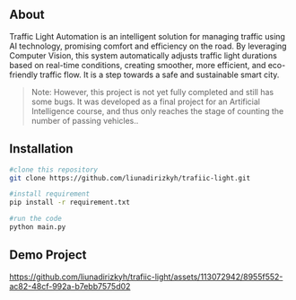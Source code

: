 ## About
Traffic Light Automation is an intelligent solution for managing traffic using AI technology, promising comfort and efficiency on the road. By leveraging Computer Vision, this system automatically adjusts traffic light durations based on real-time conditions, creating smoother, more efficient, and eco-friendly traffic flow. It is a step towards a safe and sustainable smart city.
> Note: However, this project is not yet fully completed and still has some bugs. It was developed as a final project for an Artificial Intelligence course, and thus only reaches the stage of counting the number of passing vehicles..


## Installation
```sh
#clone this repository
git clone https://github.com/liunadirizkyh/trafiic-light.git

#install requirement
pip install -r requirement.txt

#run the code
python main.py
```


## Demo Project
https://github.com/liunadirizkyh/trafiic-light/assets/113072942/8955f552-ac82-48cf-992a-b7ebb7575d02
